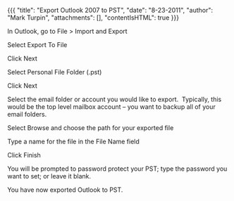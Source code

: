 {{{
  "title": "Export Outlook 2007 to PST",
  "date": "8-23-2011",
  "author": "Mark Turpin",
  "attachments": [],
  "contentIsHTML": true
}}}

<p>In Outlook, go to File &gt; Import and Export</p>
<p>Select Export To File</p>
<p>Click Next</p>
<p>Select Personal File Folder (.pst)</p>
<p>Click Next</p>
<p>Select the email folder or account you would like to export.&nbsp; Typically, this would be the top level mailbox account – you want to backup all of your email folders.</p>
<p>Select Browse and choose the path for your exported file</p>
<p>Type a name for the file in the File Name field</p>
<p>Click Finish</p>
<p>You will be prompted to password protect your PST; type the password you want to set; or leave it blank.&nbsp; </p>
<p>You have now exported Outlook to PST.</p>